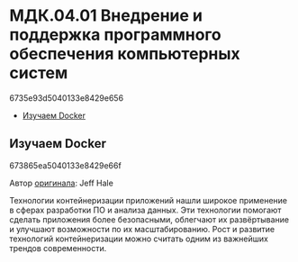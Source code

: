 <link href="styles.css" rel="stylesheet">

# МДК.04.01 Внедрение и поддержка программного обеспечения компьютерных систем
6735e93d5040133e8429e656

- [Изучаем Docker](#изучаем-docker)

## Изучаем Docker
673865ea5040133e8429e66f

Автор [оригинала](https://towardsdatascience.com/learn-enough-docker-to-be-useful-b7ba70caeb4b): Jeff Hale

Технологии контейнеризации приложений нашли широкое применение в сферах разработки ПО и анализа данных. Эти технологии помогают сделать приложения более безопасными, облегчают их развёртывание и улучшают возможности по их масштабированию. Рост и развитие технологий контейнеризации можно считать одним из важнейших трендов современности.
